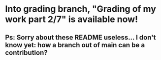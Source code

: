 # Into grading branch, "Grading of my work part 2/7" is available now!
## Ps: Sorry about these README useless... I don't know yet: how a branch out of main can be a contribution?
